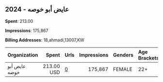 ## 2024 - عايض أبو خوصه 
**Spent**: 213.00

**Impressions**: 175,867

**Billing Addresses**: 18,ahmadi,13007,KW

|Organization|Spent|Urls|Impressions|Genders|Age Brackets|Country Codes|
|:---|---:|:---|---:|:---|:---|:---|
|عايض أبو خوصه|213.00 USD|[0](https://www.snap.com/political-ads/asset/db2d655ecee930b1e9d2a261da7cfb66a37947e63432419f1be4133319a2b016?mediaType=jpeg)|175,867|FEMALE|22+|kuwait|
